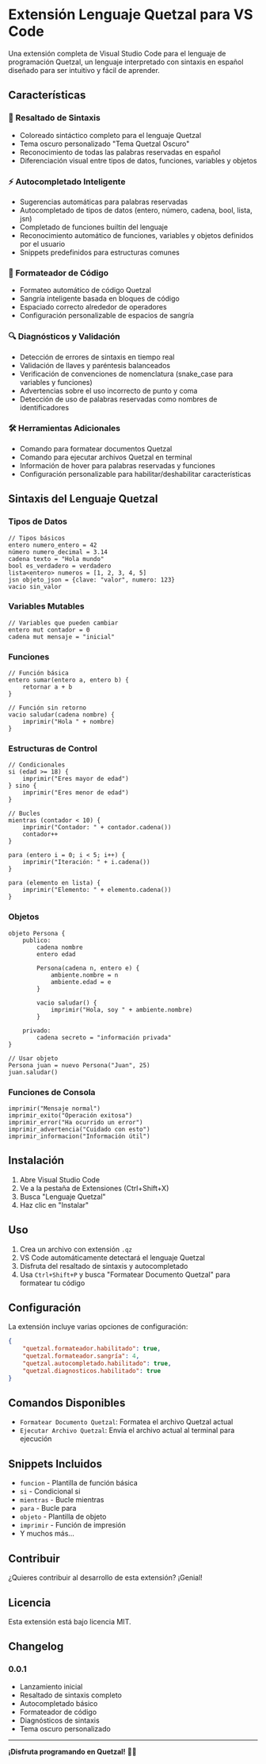 # Extensión Lenguaje Quetzal para VS Code

Una extensión completa de Visual Studio Code para el lenguaje de programación Quetzal, un lenguaje interpretado con sintaxis en español diseñado para ser intuitivo y fácil de aprender.

## Características

### 🎨 Resaltado de Sintaxis
- Coloreado sintáctico completo para el lenguaje Quetzal
- Tema oscuro personalizado "Tema Quetzal Oscuro"
- Reconocimiento de todas las palabras reservadas en español
- Diferenciación visual entre tipos de datos, funciones, variables y objetos

### ⚡ Autocompletado Inteligente
- Sugerencias automáticas para palabras reservadas
- Autocompletado de tipos de datos (entero, número, cadena, bool, lista, jsn)
- Completado de funciones builtin del lenguaje
- Reconocimiento automático de funciones, variables y objetos definidos por el usuario
- Snippets predefinidos para estructuras comunes

### 🔧 Formateador de Código
- Formateo automático de código Quetzal
- Sangría inteligente basada en bloques de código
- Espaciado correcto alrededor de operadores
- Configuración personalizable de espacios de sangría

### 🔍 Diagnósticos y Validación
- Detección de errores de sintaxis en tiempo real
- Validación de llaves y paréntesis balanceados
- Verificación de convenciones de nomenclatura (snake_case para variables y funciones)
- Advertencias sobre el uso incorrecto de punto y coma
- Detección de uso de palabras reservadas como nombres de identificadores

### 🛠️ Herramientas Adicionales
- Comando para formatear documentos Quetzal
- Comando para ejecutar archivos Quetzal en terminal
- Información de hover para palabras reservadas y funciones
- Configuración personalizable para habilitar/deshabilitar características

## Sintaxis del Lenguaje Quetzal

### Tipos de Datos
```qz
// Tipos básicos
entero numero_entero = 42
número numero_decimal = 3.14
cadena texto = "Hola mundo"
bool es_verdadero = verdadero
lista<entero> numeros = [1, 2, 3, 4, 5]
jsn objeto_json = {clave: "valor", numero: 123}
vacio sin_valor
```

### Variables Mutables
```qz
// Variables que pueden cambiar
entero mut contador = 0
cadena mut mensaje = "inicial"
```

### Funciones
```qz
// Función básica
entero sumar(entero a, entero b) {
    retornar a + b
}

// Función sin retorno
vacio saludar(cadena nombre) {
    imprimir("Hola " + nombre)
}
```

### Estructuras de Control
```qz
// Condicionales
si (edad >= 18) {
    imprimir("Eres mayor de edad")
} sino {
    imprimir("Eres menor de edad")
}

// Bucles
mientras (contador < 10) {
    imprimir("Contador: " + contador.cadena())
    contador++
}

para (entero i = 0; i < 5; i++) {
    imprimir("Iteración: " + i.cadena())
}

para (elemento en lista) {
    imprimir("Elemento: " + elemento.cadena())
}
```

### Objetos
```qz
objeto Persona {
    publico:
        cadena nombre
        entero edad
        
        Persona(cadena n, entero e) {
            ambiente.nombre = n
            ambiente.edad = e
        }
        
        vacio saludar() {
            imprimir("Hola, soy " + ambiente.nombre)
        }
    
    privado:
        cadena secreto = "información privada"
}

// Usar objeto
Persona juan = nuevo Persona("Juan", 25)
juan.saludar()
```

### Funciones de Consola
```qz
imprimir("Mensaje normal")
imprimir_exito("Operación exitosa")
imprimir_error("Ha ocurrido un error")
imprimir_advertencia("Cuidado con esto")
imprimir_informacion("Información útil")
```

## Instalación

1. Abre Visual Studio Code
2. Ve a la pestaña de Extensiones (Ctrl+Shift+X)
3. Busca "Lenguaje Quetzal"
4. Haz clic en "Instalar"

## Uso

1. Crea un archivo con extensión `.qz`
2. VS Code automáticamente detectará el lenguaje Quetzal
3. Disfruta del resaltado de sintaxis y autocompletado
4. Usa `Ctrl+Shift+P` y busca "Formatear Documento Quetzal" para formatear tu código

## Configuración

La extensión incluye varias opciones de configuración:

```json
{
    "quetzal.formateador.habilitado": true,
    "quetzal.formateador.sangría": 4,
    "quetzal.autocompletado.habilitado": true,
    "quetzal.diagnosticos.habilitado": true
}
```

## Comandos Disponibles

- `Formatear Documento Quetzal`: Formatea el archivo Quetzal actual
- `Ejecutar Archivo Quetzal`: Envía el archivo actual al terminal para ejecución

## Snippets Incluidos

- `funcion` - Plantilla de función básica
- `si` - Condicional si
- `mientras` - Bucle mientras  
- `para` - Bucle para
- `objeto` - Plantilla de objeto
- `imprimir` - Función de impresión
- Y muchos más...

## Contribuir

¿Quieres contribuir al desarrollo de esta extensión? ¡Genial! 

## Licencia

Esta extensión está bajo licencia MIT.

## Changelog

### 0.0.1
- Lanzamiento inicial
- Resaltado de sintaxis completo
- Autocompletado básico
- Formateador de código
- Diagnósticos de sintaxis
- Tema oscuro personalizado

---

**¡Disfruta programando en Quetzal!** 🦎✨
